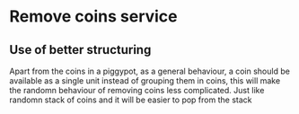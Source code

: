 # Remove coins service

## Use of better structuring

Apart from the coins in a piggypot, as a general behaviour, a coin should be available as a single unit instead of grouping them in coins, this will make the randomn behaviour of removing coins less complicated.
Just like randomn stack of coins and it will be easier to pop from the stack